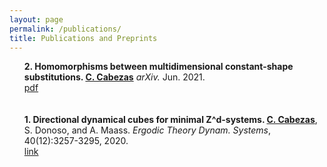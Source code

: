 ```yaml
---
layout: page
permalink: /publications/
title: Publications and Preprints
---
```


<ul>
	<b>2. Homomorphisms between multidimensional constant-shape substitutions. <u>C. Cabezas</u></b> <i>arXiv.</i> Jun. 2021. <br>
		<a href="https://arxiv.org/pdf/2106.10504.pdf"><div class="color-button">pdf</div></a>
	<br>
	<br>
<b>1. Directional dynamical cubes for minimal Z^d-systems. <u>C. Cabezas</u></b>, S. Donoso, and A. Maass. <i>Ergodic Theory Dynam. Systems</i>, 40(12):3257-3295, 2020. <br>
		<a href="https://www.cambridge.org/core/journals/ergodic-theory-and-dynamical-systems/article/abs/directional-dynamical-cubes-for-minimal-mathbbzdsystems/D57F7F08ECF4E1EE02CCD01CD7FC15E3"><div class="color-button">link</div></a>
